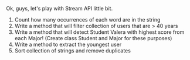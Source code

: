 Ok, guys, let's play with Stream API little bit.

1) Count how many occurrences of each word are in the string
2) Write a method that will filter collection of users that are > 40 years
3) Write a method that will detect Student Valera with highest score from each Major! (Create class Student and Major for these purposes)
4) Write a method to extract the youngest user
5) Sort collection of strings and remove duplicates